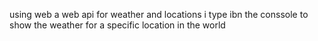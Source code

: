 using web a web api for weather and locations i type ibn the conssole to show the weather for a specific location in the world
